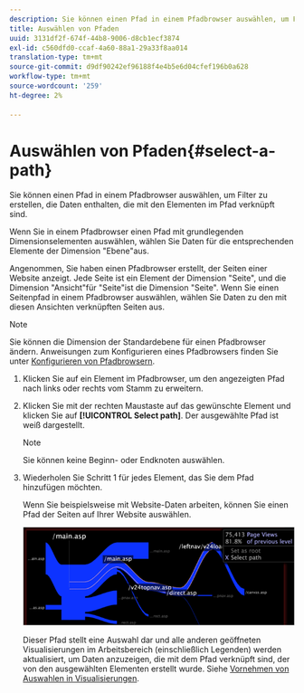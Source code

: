 ```yaml
---
description: Sie können einen Pfad in einem Pfadbrowser auswählen, um Filter zu erstellen, die Daten enthalten, die mit den Elementen im Pfad verknüpft sind.
title: Auswählen von Pfaden
uuid: 3131df2f-674f-44b8-9006-d8cb1ecf3874
exl-id: c560dfd0-ccaf-4a60-88a1-29a33f8aa014
translation-type: tm+mt
source-git-commit: d9df90242ef96188f4e4b5e6d04cfef196b0a628
workflow-type: tm+mt
source-wordcount: '259'
ht-degree: 2%

---
```


# Auswählen von Pfaden{#select-a-path}

Sie können einen Pfad in einem Pfadbrowser auswählen, um Filter zu erstellen, die Daten enthalten, die mit den Elementen im Pfad verknüpft sind.

Wenn Sie in einem Pfadbrowser einen Pfad mit grundlegenden Dimensionselementen auswählen, wählen Sie Daten für die entsprechenden Elemente der Dimension &quot;Ebene&quot;aus.

Angenommen, Sie haben einen Pfadbrowser erstellt, der Seiten einer Website anzeigt. Jede Seite ist ein Element der Dimension &quot;Seite&quot;, und die Dimension &quot;Ansicht&quot;für &quot;Seite&quot;ist die Dimension &quot;Seite&quot;. Wenn Sie einen Seitenpfad in einem Pfadbrowser auswählen, wählen Sie Daten zu den mit diesen Ansichten verknüpften Seiten aus.

>[!NOTE]
>
>Sie können die Dimension der Standardebene für einen Pfadbrowser ändern. Anweisungen zum Konfigurieren eines Pfadbrowsers finden Sie unter [Konfigurieren von Pfadbrowsern](../../../../home/c-get-started/c-intf-anlys-ftrs/t-config-path-brwsr.md#task-bbb3ddaa140a414f984b697c2b8202a3).

1. Klicken Sie auf ein Element im Pfadbrowser, um den angezeigten Pfad nach links oder rechts vom Stamm zu erweitern.
1. Klicken Sie mit der rechten Maustaste auf das gewünschte Element und klicken Sie auf **[!UICONTROL Select path]**. Der ausgewählte Pfad ist weiß dargestellt.

   >[!NOTE]
   >
   >Sie können keine Beginn- oder Endknoten auswählen.

1. Wiederholen Sie Schritt 1 für jedes Element, das Sie dem Pfad hinzufügen möchten.

   Wenn Sie beispielsweise mit Website-Daten arbeiten, können Sie einen Pfad der Seiten auf Ihrer Website auswählen.

   ![](assets/client-path.png)

   Dieser Pfad stellt eine Auswahl dar und alle anderen geöffneten Visualisierungen im Arbeitsbereich (einschließlich Legenden) werden aktualisiert, um Daten anzuzeigen, die mit dem Pfad verknüpft sind, der von den ausgewählten Elementen erstellt wurde. Siehe [Vornehmen von Auswahlen in Visualisierungen](../../../../home/c-get-started/c-vis/c-sel-vis/c-sel-vis.md#concept-012870ec22c7476e9afbf3b8b2515746).
